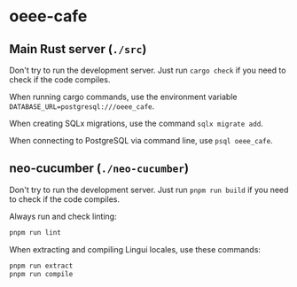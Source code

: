 # oeee-cafe

## Main Rust server (`./src`)

Don't try to run the development server. Just run `cargo check` if you need to check if the code compiles.

When running cargo commands, use the environment variable `DATABASE_URL=postgresql:///oeee_cafe`.

When creating SQLx migrations, use the command `sqlx migrate add`.

When connecting to PostgreSQL via command line, use `psql oeee_cafe`.

## neo-cucumber (`./neo-cucumber`)

Don't try to run the development server. Just run `pnpm run build` if you need to check if the code compiles.

Always run and check linting:

```bash
pnpm run lint
```

When extracting and compiling Lingui locales, use these commands:

```bash
pnpm run extract
pnpm run compile
```
